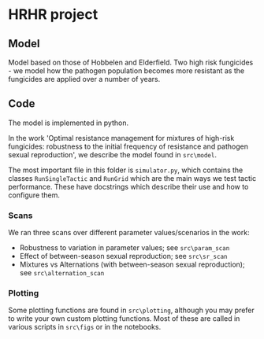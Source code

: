 # HRHR project

## Model

Model based on those of Hobbelen and Elderfield. Two high risk fungicides - we
model how the pathogen population becomes more resistant as the fungicides are
applied over a number of years.

## Code

The model is implemented in python.

In the work 'Optimal resistance management for mixtures of high-risk
fungicides: robustness to the initial frequency of resistance and pathogen
sexual reproduction', we describe the model found in `src\model`.

The most important file in this folder is `simulator.py`, which contains the
classes `RunSingleTactic` and `RunGrid` which are the main ways we test tactic
performance. These have docstrings which describe their use and how to
configure them.

### Scans

We ran three scans over different parameter values/scenarios in the work:

- Robustness to variation in parameter values; see `src\param_scan`
- Effect of between-season sexual reproduction; see `src\sr_scan`
- Mixtures vs Alternations (with between-season sexual reproduction); see
  `src\alternation_scan`

### Plotting

Some plotting functions are found in `src\plotting`, although you may prefer to
write your own custom plotting functions. Most of these are called in various
scripts in `src\figs` or in the notebooks.
